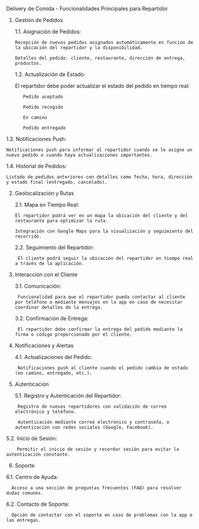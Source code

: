
Delivery de Comida - Funcionalidades Principales para Repartidor
1. Gestión de Pedidos
   
    1.1. Asignación de Pedidos:

       Recepción de nuevos pedidos asignados automáticamente en función de la ubicación del repartidor y la disponibilidad.

       Detalles del pedido: cliente, restaurante, dirección de entrega, productos.

    1.2. Actualización de Estado:

    El repartidor debe poder actualizar el estado del pedido en tiempo real:

          Pedido aceptado
   
          Pedido recogido

          En camino

          Pedido entregado

1.3. Notificaciones Push:

    Notificaciones push para informar al repartidor cuando se le asigne un nuevo pedido o cuando haya actualizaciones importantes.

  1.4. Historial de Pedidos:
  
    Listado de pedidos anteriores con detalles como fecha, hora, dirección y estado final (entregado, cancelado).

2. Geolocalización y Rutas

   2.1. Mapa en Tiempo Real:

       El repartidor podrá ver en un mapa la ubicación del cliente y del restaurante para optimizar la ruta.

       Integración con Google Maps para la visualización y seguimiento del recorrido.

    2.2. Seguimiento del Repartidor:

        El cliente podrá seguir la ubicación del repartidor en tiempo real a través de la aplicación.

3. Interacción con el Cliente

    3.1. Comunicación:

        Funcionalidad para que el repartidor pueda contactar al cliente por teléfono o mediante mensajes en la app en caso de necesitar coordinar detalles de la entrega.
   
    3.2. Confirmación de Entrega:

        El repartidor debe confirmar la entrega del pedido mediante la firma o código proporcionado por el cliente.

4. Notificaciones y Alertas

   4.1. Actualizaciones del Pedido:

        Notificaciones push al cliente cuando el pedido cambia de estado (en camino, entregado, etc.).

5. Autenticación

   5.1. Registro y Autenticación del Repartidor:

        Registro de nuevos repartidores con validación de correo electrónico y teléfono.

        Autenticación mediante correo electrónico y contraseña, o autenticación con redes sociales (Google, Facebook).

  5.2. Inicio de Sesión:

        Permitir el inicio de sesión y recordar sesión para evitar la autenticación constante.

6. Soporte

  6.1. Centro de Ayuda:

      Acceso a una sección de preguntas frecuentes (FAQ) para resolver dudas comunes.

6.2. Contacto de Soporte:
  
      Opción de contactar con el soporte en caso de problemas con la app o las entregas.
